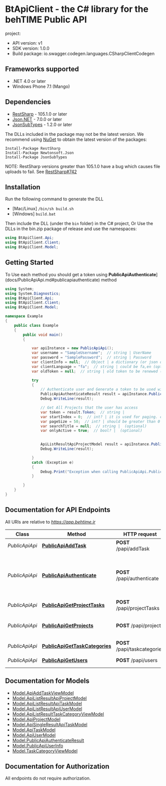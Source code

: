 # BtApiClient - the C# library for the behTIME Public API

project:

- API version: v1
- SDK version: 1.0.0
- Build package: io.swagger.codegen.languages.CSharpClientCodegen

<a name="frameworks-supported"></a>
## Frameworks supported
- .NET 4.0 or later
- Windows Phone 7.1 (Mango)

<a name="dependencies"></a>
## Dependencies
- [RestSharp](https://www.nuget.org/packages/RestSharp) - 105.1.0 or later
- [Json.NET](https://www.nuget.org/packages/Newtonsoft.Json/) - 7.0.0 or later
- [JsonSubTypes](https://www.nuget.org/packages/JsonSubTypes/) - 1.2.0 or later

The DLLs included in the package may not be the latest version. We recommend using [NuGet](https://docs.nuget.org/consume/installing-nuget) to obtain the latest version of the packages:
```
Install-Package RestSharp
Install-Package Newtonsoft.Json
Install-Package JsonSubTypes
```

NOTE: RestSharp versions greater than 105.1.0 have a bug which causes file uploads to fail. See [RestSharp#742](https://github.com/restsharp/RestSharp/issues/742)

<a name="installation"></a>
## Installation
Run the following command to generate the DLL
- [Mac/Linux] `/bin/sh build.sh`
- [Windows] `build.bat`

Then include the DLL (under the `bin` folder) in the C# project, 
Or Use the DLLs in the bin.zip package of release 
and use the namespaces:
```csharp
using BtApiClient.Api;
using BtApiClient.Client;
using BtApiClient.Model;
```
<a name="getting-started"></a>
## Getting Started
To Use each method you should get a token using **PublicApiAuthenticate**](docs/PublicApiApi.md#publicapiauthenticate) method


```csharp
using System;
using System.Diagnostics;
using BtApiClient.Api;
using BtApiClient.Client;
using BtApiClient.Model;

namespace Example
{
    public class Example
    {
        public void main()
        {

            var apiInstance = new PublicApiApi();
            var username = "SampleUsername";  // string | UserName
            var password = "SamplePassword";  // string | Password
            var clientInfo = null;  // Object | a dictionary (or json object) like information of client. could be {}
            var clientLanguage = "fa";  // string | could be fa,en (optional) 
            var oldToken = null;  // string | old token to be renewed (optional) 

            try
            {
                // Authenticate user and Generate a token to be used with other api calls
                PublicApiAuthenticateResult result = apiInstance.PublicApiAuthenticate(username, password, clientInfo, clientLanguage, oldToken);
                Debug.WriteLine(result);

                // Get All Projects that the user has access
                var token = result.Token;  // string | 
                var startIndex = 0;  // int? | it is used for paging. could be 0 to start from first
                var pageSize = 50;  // int? | should be greater than 0
                var searchTitle = null;  // string |  (optional) 
                var onlyActive = true;  // bool? |  (optional) 

                
                ApiListResultApiProjectModel result = apiInstance.PublicApiGetProjects(token, startIndex, pageSize, searchTitle, onlyActive);
                Debug.WriteLine(result);

            }
            catch (Exception e)
            {
                Debug.Print("Exception when calling PublicApiApi.PublicApiAuthenticate: " + e.Message );
            }

        }
    }
}
```

<a name="documentation-for-api-endpoints"></a>
## Documentation for API Endpoints

All URIs are relative to *https://app.behtime.ir*

Class | Method | HTTP request | Description
------------ | ------------- | ------------- | -------------
*PublicApiApi* | [**PublicApiAddTask**](docs/PublicApiApi.md#publicapiaddtask) | **POST** /papi/addTask | Add a task
*PublicApiApi* | [**PublicApiAuthenticate**](docs/PublicApiApi.md#publicapiauthenticate) | **POST** /papi/authenticate | Authenticate user and Generate a token to be used with other api calls
*PublicApiApi* | [**PublicApiGetProjectTasks**](docs/PublicApiApi.md#publicapigetprojecttasks) | **POST** /papi/projectTasks | Get Project Tasks
*PublicApiApi* | [**PublicApiGetProjects**](docs/PublicApiApi.md#publicapigetprojects) | **POST** /papi/projects | Get All Projects that the user has access
*PublicApiApi* | [**PublicApiGetTaskCategories**](docs/PublicApiApi.md#publicapigettaskcategories) | **POST** /papi/taskcategories | Get Task Categories
*PublicApiApi* | [**PublicApiGetUsers**](docs/PublicApiApi.md#publicapigetusers) | **POST** /papi/users | Get All Users


<a name="documentation-for-models"></a>
## Documentation for Models

 - [Model.ApiAddTaskViewModel](docs/ApiAddTaskViewModel.md)
 - [Model.ApiListResultApiProjectModel](docs/ApiListResultApiProjectModel.md)
 - [Model.ApiListResultApiTaskModel](docs/ApiListResultApiTaskModel.md)
 - [Model.ApiListResultApiUserModel](docs/ApiListResultApiUserModel.md)
 - [Model.ApiListResultTaskCategoryViewModel](docs/ApiListResultTaskCategoryViewModel.md)
 - [Model.ApiProjectModel](docs/ApiProjectModel.md)
 - [Model.ApiSingleResultApiTaskModel](docs/ApiSingleResultApiTaskModel.md)
 - [Model.ApiTaskModel](docs/ApiTaskModel.md)
 - [Model.ApiUserModel](docs/ApiUserModel.md)
 - [Model.PublicApiAuthenticateResult](docs/PublicApiAuthenticateResult.md)
 - [Model.PublicApiUserInfo](docs/PublicApiUserInfo.md)
 - [Model.TaskCategoryViewModel](docs/TaskCategoryViewModel.md)


<a name="documentation-for-authorization"></a>
## Documentation for Authorization

All endpoints do not require authorization.
